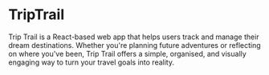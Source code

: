 # TripTrail
Trip Trail is a React-based web app that helps users track and manage their dream destinations. Whether you're planning future adventures or reflecting on where you've been, Trip Trail offers a simple, organised, and visually engaging way to turn your travel goals into reality.
